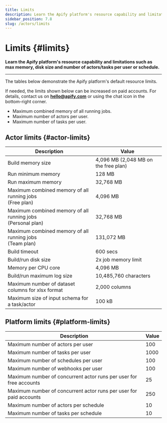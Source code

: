 ```yaml
---
title: Limits
description: Learn the Apify platform's resource capability and limitations such as max memory, disk size and number of actors/tasks per user or schedule.
sidebar_position: 7.8
slug: /actors/limits
---
```


# Limits {#limits}

**Learn the Apify platform's resource capability and limitations such as max memory, disk size and number of actors/tasks per user or schedule.**

---

The tables below demonstrate the Apify platform's default resource limits.

If needed, the limits shown below can be increased on paid accounts. For details, contact us on **hello@apify.com** or using the chat icon in the bottom-right corner.

* Maximum combined memory of all running jobs.
* Maximum number of actors per user.
* Maximum number of tasks per user.

## Actor limits {#actor-limits}

| Description                                                      | Value                                                                                 |
|------------------------------------------------------------------|---------------------------------------------------------------------------------------|
| Build memory size                                                | 4,096 MB (2,048 MB on the free plan)<!-- ACTOR_LIMITS.BUILD_DEFAULT_MEMORY_MBYTES --> |
| Run minimum memory                                               | 128 MB<!-- ACTOR_LIMITS.MIN_RUN_MEMORY_MBYTES -->                                     |
| Run maximum memory                                               | 32,768 MB<!-- ACTOR_LIMITS.MAX_RUN_MEMORY_MBYTES -->                                  |
| Maximum combined memory of all running jobs <br/>(Free plan)     | 4,096 MB<!-- ACTOR_LIMITS.FREE_PLAN_MAX_MEMORY_MBYTES -->                             |
| Maximum combined memory of all running jobs <br/>(Personal plan) | 32,768 MB<!-- ACTOR_LIMITS.PERSONAL_PLAN_MAX_MEMORY_MBYTES -->                        |
| Maximum combined memory of all running jobs <br/>(Team plan)     | 131,072 MB<!-- ACTOR_LIMITS.TEAM_PLAN_MAX_MEMORY_MBYTES -->                           |
| Build timeout                                                    | 600 secs<!-- ACTOR_LIMITS.BUILD_TIMEOUT_SECS -->                                      |
| Build/run disk size                                              | 2x job memory limit<!-- ACTOR_LIMITS.RUN_DISK_TO_MEMORY_SIZE_COEFF -->                |
| Memory per CPU core                                              | 4,096 MB<!-- ACTOR_LIMITS.RUN_MEMORY_MBYTES_PER_CPU_CORE -->                          |
| Build/run maximum log size                                       | 10,485,760 characters<!-- ACTOR_LIMITS.LOG_MAX_CHARS -->                               |
| Maximum number of dataset columns for xlsx format                | 2,000 columns                                                                         |
| Maximum size of input schema for a task/actor                    | 100 kB<!-- ACTOR_LIMITS.INPUT_SCHEMA_MAX_BYTES -->                                    |

## Platform limits {#platform-limits}

| Description                                                        | Value                                                                               |
|--------------------------------------------------------------------|-------------------------------------------------------------------------------------|
| Maximum number of actors per user                                  | 100<!-- DEFAULT_PLATFORM_LIMITS.MAX_ACTORS_PER_USER -->                             |
| Maximum number of tasks per user                                   | 1000<!-- DEFAULT_PLATFORM_LIMITS.MAX_TASKS_PER_USER -->                             |
| Maximum number of schedules per user                               | 100<!-- DEFAULT_PLATFORM_LIMITS.MAX_SCHEDULES_PER_USER -->                          |
| Maximum number of webhooks per user                                | 100<!-- DEFAULT_PLATFORM_LIMITS.MAX_TASKS_PER_USER -->                              |
| Maximum number of concurrent actor runs per user for free accounts | 25<!-- DEFAULT_PLATFORM_LIMITS.FREE_ACCOUNT_MAX_CONCURRENT_ACTOR_RUNS_PER_USER -->  |
| Maximum number of concurrent actor runs per user for paid accounts | 250<!-- DEFAULT_PLATFORM_LIMITS.PAID_ACCOUNT_MAX_CONCURRENT_ACTOR_RUNS_PER_USER --> |
| Maximum number of actors per schedule                              | 10<!-- DEFAULT_PLATFORM_LIMITS.MAX_ACTORS_PER_SCHEDULER -->                         |
| Maximum number of tasks per schedule                               | 10<!-- DEFAULT_PLATFORM_LIMITS.MAX_TASKS_PER_SCHEDULER -->                          |
